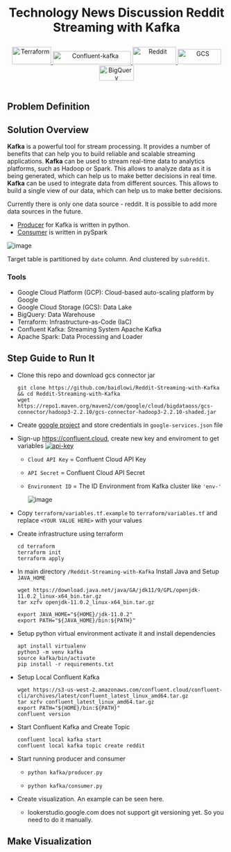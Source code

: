 # <p align="center"><strong> Technology News Discussion Reddit Streaming with Kafka </strong><p>
<div align="center">
  <a href="https://www.terraform.io/" target="_blank" >
  <img alt="Terraform" src="https://github.com/baidlowi/Reddit-Streaming-with-Kafka/assets/79616397/6468cc31-a08c-48a3-ad75-55df01fbfe98" width="90" height="40"/>
  </a>
  
  <a href="https://confluent.cloud/" target="_blank" >
  <img alt="Confluent-kafka" src="https://github.com/baidlowi/Reddit-Streaming-with-Kafka/assets/79616397/96156fb5-35c3-493d-a1cf-86a9797e35cc" width="180" height="30"/>
  </a>

  <a href="https://spark.apache.org/docs/latest/api/python/getting_started/install.html" target="_blank" >
  <img alt="Reddit" src="https://github.com/baidlowi/Reddit-Streaming-with-Kafka/assets/79616397/4f3285a8-f9c2-4189-8c45-08d5343504ad" width="100" height="40"/>
  </a>

  <a href="https://console.cloud.google.com/storage" target="_blank" >
  <img alt="GCS" src="https://github.com/baidlowi/Reddit-Streaming-with-Kafka/assets/79616397/5964198a-daba-4780-94bd-293c13788e1a" width="100" height="35"/>
  </a>

  <a href="https://console.cloud.google.com/bigquery" target="_blank" >
  <img alt="BigQuery" src="https://github.com/baidlowi/Reddit-Streaming-with-Kafka/assets/79616397/a1774580-1f4c-4367-a86b-c26f1851953b" width="80" height="35"/>
  </a>
</div><br>

## Problem Definition



## Solution Overview
**Kafka** is a powerful tool for stream processing. It provides a number of benefits that can help you to build reliable and scalable streaming applications. 
**Kafka** can be used to stream real-time data to analytics platforms, such as Hadoop or Spark. This allows to analyze data as it is being generated, which can help us to make better decisions in real time. 
**Kafka** can be used to integrate data from different sources. This allows to build a single view of our data, which can help us to make better decisions.

Currently there is only one data source - reddit. It is possible to add more data sources in the future.
- [Producer](producer.py) for Kafka is written in python.
- [Consumer](consumer.py) is written in pySpark

![image](https://github.com/baidlowi/Reddit-Streaming-with-Kafka/assets/79616397/5e301737-ba0c-4d85-9cbf-202c85ce1802)


Target table is partitioned by `date` column. And clustered by `subreddit`.

### Tools
- Google Cloud Platform (GCP): Cloud-based auto-scaling platform by Google
- Google Cloud Storage (GCS): Data Lake
- BigQuery: Data Warehouse
- Terraform: Infrastructure-as-Code (IaC)
- Confluent Kafka: Streaming System Apache Kafka
- Apache Spark: Data Processing and Loader


## Step Guide to Run It

- Clone this repo and download gcs connector jar
  ```
  git clone https://github.com/baidlowi/Reddit-Streaming-with-Kafka && cd Reddit-Streaming-with-Kafka
  wget https://repo1.maven.org/maven2/com/google/cloud/bigdataoss/gcs-connector/hadoop3-2.2.10/gcs-connector-hadoop3-2.2.10-shaded.jar
  ```

- Create [google project](https://console.cloud.google.com) and store credentials in `google-services.json` file
- Sign-up https://confluent.cloud, create new key and enviroment to get variables
  <a href="https://confluent.cloud/settings/api-keys/create" target="_blank" >
  <img alt="api-key" src="https://github.com/baidlowi/Reddit-Streaming-with-Kafka/assets/79616397/9db18b65-ba5d-4715-8b6f-6f5deb429c6b"/></a>
   - `Cloud API Key` = Confluent Cloud API Key
   - `API Secret` = Confluent Cloud API Secret
   - `Environment ID` = The ID Environment from Kafka cluster like `'env-'`
     
     ![image](https://github.com/baidlowi/Reddit-Streaming-with-Kafka/assets/79616397/8f1f5f89-72d8-4d23-a116-11963706ec28)

- Copy `terraform/variables.tf.example` to `terraform/variables.tf` and replace `<YOUR VALUE HERE>` with your values

- Create infrastructure using terraform
  ```
  cd terraform
  terraform init
  terraform apply
  ```
  
- In main directory `/Reddit-Streaming-with-Kafka` Install Java and Setup `JAVA_HOME`
  ```
  wget https://download.java.net/java/GA/jdk11/9/GPL/openjdk-11.0.2_linux-x64_bin.tar.gz
  tar xzfv openjdk-11.0.2_linux-x64_bin.tar.gz

  export JAVA_HOME="${HOME}/jdk-11.0.2"
  export PATH="${JAVA_HOME}/bin:${PATH}"
  ```
  
- Setup python virtual environment activate it and install dependencies
  ```
  apt install virtualenv
  python3 -m venv kafka
  source kafka/bin/activate
  pip install -r requirements.txt
  ```

- Setup Local Confluent Kafka
  ```
  wget https://s3-us-west-2.amazonaws.com/confluent.cloud/confluent-cli/archives/latest/confluent_latest_linux_amd64.tar.gz
  tar xzfv confluent_latest_linux_amd64.tar.gz
  export PATH="${HOME}/bin:${PATH}"
  confluent version
  ```
  
- Start Confluent Kafka and Create Topic
  ```
  confluent local kafka start
  confluent local kafka topic create reddit
  ```
  
- Start running producer and consumer
  - ```
    python kafka/producer.py
    ```
  - ```
    python kafka/consumer.py
    ```

- Create visualization. An example can be seen here. 
  - lookerstudio.google.com does not support git versioning yet. So you need to do it manually.

## Make Visualization
